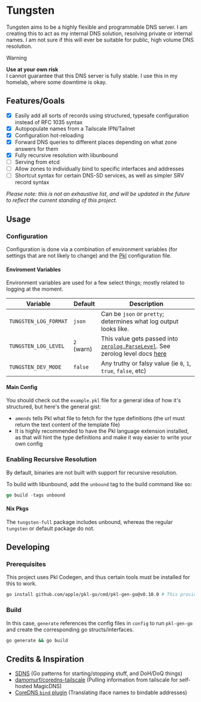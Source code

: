 # Tungsten

Tungsten aims to be a highly flexible and programmable DNS server. I am creating this to act as my internal DNS solution, resolving private or internal names. I am not sure if this will ever be suitable for public, high volume DNS resolution.

> [!WARNING]  
> **Use at your own risk**  
> I cannot guarantee that this DNS server is fully stable. I use this in my homelab, where some downtime is okay.

## Features/Goals

- [x] Easily add all sorts of records using structured, typesafe configuration instead of RFC 1035 syntax
- [x] Autopopulate names from a Tailscale IPN/Tailnet
- [x] Configuration hot-reloading
- [x] Forward DNS queries to different places depending on what zone answers for them
- [x] Fully recursive resolution with libunbound
- [ ] Serving from etcd
- [ ] Allow zones to individually bind to specific interfaces and addresses
- [ ] Shortcut syntax for certain DNS-SD services, as well as simpler SRV record syntax

_Please note: this is not an exhaustive list, and will be updated in the future to reflect the current standing of this project._

## Usage

### Configuration

Configuration is done via a combination of environment variables (for settings that are not likely to change) and the [Pkl](https://pkl-lang.org) configuration file.

#### Enviroment Variables

Environment variables are used for a few select things; mostly related to logging at the moment.

| Variable              | Default    | Description                                                                                                                                                                                   |
| --------------------- | ---------- | --------------------------------------------------------------------------------------------------------------------------------------------------------------------------------------------- |
| `TUNGSTEN_LOG_FORMAT` | `json`     | Can be `json` or `pretty`; determines what log output looks like.                                                                                                                             |
| `TUNGSTEN_LOG_LEVEL`  | `2` (warn) | This value gets passed into [`zerolog.ParseLevel`](https://pkg.go.dev/github.com/rs/zerolog@v1.34.0#ParseLevel). See zerolog level docs [here](https://github.com/rs/zerolog#leveled-logging) |
| `TUNGSTEN_DEV_MODE`   | `false`    | Any truthy or falsy value (ie `0`, `1`, `true`, `false`, etc)                                                                                                                                 |

#### Main Config

You should check out the `example.pkl` file for a general idea of how it's structured, but here's the general gist:

- `amends` tells Pkl what file to fetch for the type definitions (the url must return the text content of the template file)
- It is highly recommended to have the Pkl language extension installed, as that will hint the type definitions and make it way easier to write your own config

### Enabling Recursive Resolution

By default, binaries are not built with support for recursive resolution.

To build with libunbound, add the `unbound` tag to the build command like so:

```go
go build -tags unbound
```

#### Nix Pkgs

The `tungsten-full` package includes unbound, whereas the regular `tungsten` or default package do not.

## Developing

### Prerequisites

This project uses Pkl Codegen, and thus certain tools must be installed for this to work.

```sh
go install github.com/apple/pkl-go/cmd/pkl-gen-go@v0.10.0 # This provides the `pkl-gen-go` command
```

### Build

In this case, `generate` references the config files in `config` to run `pkl-gen-go` and create the corresponding go structs/interfaces.

```sh
go generate && go build
```

## Credits & Inspiration

- [SDNS](https://github.com/semihalev/sdns) (Go patterns for starting/stopping stuff, and DoH/DoQ things)
- [damomurf/coredns-tailscale](https://github.com/damomurf/coredns-tailscale) (Pulling information from tailscale for self-hosted MagicDNS)
- [CoreDNS `bind` plugin](https://github.com/coredns/coredns/blob/abb0a52c5ffcff1421098effd3a58e1c9c01fbbe/plugin/bind/setup.go) (Translating iface names to bindable addresses)
